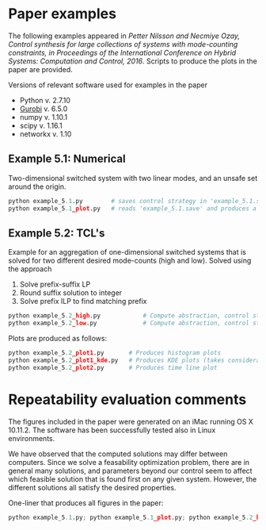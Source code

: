 # Paper examples

The following examples appeared in *Petter Nilsson and Necmiye Ozay, Control synthesis for large collections of systems with mode-counting constraints, in Proceedings of the International Conference on Hybrid Systems: Computation and Control, 2016*. Scripts to produce the plots in the paper are provided.

Versions of relevant software used for examples in the paper
 * Python v. 2.7.10
 * [Gurobi](http://www.gurobi.com) v. 6.5.0
 * numpy v. 1.10.1
 * scipy v. 1.16.1
 * networkx v. 1.10

## Example 5.1: Numerical

Two-dimensional switched system with two linear modes, and an unsafe set around the origin.

```python
python example_5.1.py   	 # saves control strategy in 'example_5.1.save'
python example_5.1_plot.py   # reads 'example_5.1.save' and produces a plot
```

## Example 5.2: TCL's

Example for an aggregation of one-dimensional switched systems that is solved for two different desired mode-counts (high and low). Solved using the approach

1. Solve prefix-suffix LP
2. Round suffix solution to integer
3. Solve prefix ILP to find matching prefix

```python
python example_5.2_high.py    		  # Compute abstraction, control strategy, and do simulation
python example_5.2_low.py    		  # Compute abstraction, control strategy, and do simulation
```
Plots are produced as follows:
```python
python example_5.2_plot1.py	 	  # Produces histogram plots
python example_5.2_plot1_kde.py	  # Produces KDE plots (takes considerable time)
python example_5.2_plot2.py  	  # Produces time line plot
```

# Repeatability evaluation comments

The figures included in the paper were generated on an iMac running OS X 10.11.2. The software has been successfully tested also in Linux environments. 

We have observed that the computed solutions may differ between computers. Since we solve a feasability optimization problem, there are in general many solutions, and parameters beyond our control seem to affect which feasible solution that is found first on any given system. However, the different solutions all satisfy the desired properties.

One-liner that produces all figures in the paper:

```python 
python example_5.1.py; python example_5.1_plot.py; python example_5.2_high.py; python example_5.2_low.py; python example_5.2_plot1_kde.py; python example_5.2_plot2.py
```
